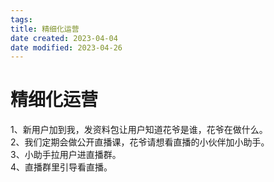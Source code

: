 ```yaml
---
tags:
title: 精细化运营
date created: 2023-04-04
date modified: 2023-04-26
---
```


# 精细化运营

1、新用户加到我，发资料包让用户知道花爷是谁，花爷在做什么。  
2、我们定期会做公开直播课，花爷请想看直播的小伙伴加小助手。  
3、小助手拉用户进直播群。  
4、直播群里引导看直播。

